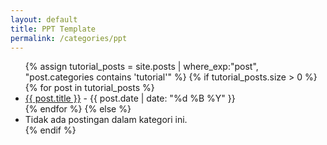 ```yaml
---
layout: default
title: PPT Template
permalink: /categories/ppt
---
```

<ul>
  {% assign tutorial_posts = site.posts | where_exp:"post", "post.categories contains 'tutorial'" %}
  {% if tutorial_posts.size > 0 %}
    {% for post in tutorial_posts %}
      <li>
        <a href="{{ post.url }}">{{ post.title }}</a> - {{ post.date | date: "%d %B %Y" }}
      </li>
    {% endfor %}
  {% else %}
    <li>Tidak ada postingan dalam kategori ini.</li>
  {% endif %}
</ul>